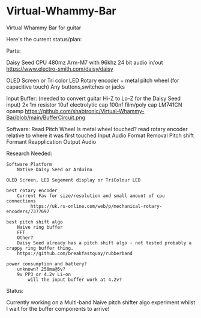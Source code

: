 # Virtual-Whammy-Bar
Virtual Whammy Bar for guitar


Here's the current status/plan:


Parts:

Daisy Seed CPU 480mz Arm-M7 with 96khz 24 bit audio in/out
https://www.electro-smith.com/daisy/daisy

OLED Screen or Tri color LED
Rotary encoder + metal pitch wheel (for capacitive touch)
Any buttons,switches or jacks

Input Buffer: (needed to convert guitar Hi-Z to Lo-Z for the Daisy Seed input)
	2x 1m resistor
	10uf electrolytic cap
	100nf film/poly cap
	LM741CN opamp
 https://github.com/shabtronic/Virtual-Whammy-Bar/blob/main/BufferCircuit.png

Software:
	Read Pitch Wheel
		Is metal wheel touched?
		read rotary encoder relative to where it was first touched
	Input Audio
		Format Removal
		Pitch shift
		Formant Reapplication
	Output Audio
	
Research Needed:
	
	Software Platform
		Native Daisy Seed or Arduino
	
	OLED Screen, LED Segement display or TriColour LED
	
	best rotary encoder
		Current Fav for size/resolution and small amount of cpu connections
			 https://uk.rs-online.com/web/p/mechanical-rotary-encoders/7377697
			 
	best pitch shift algo
		Naive ring buffer
		FFT
		Other?
		Daisy Seed already has a pitch shift algo - not tested probably a crappy ring buffer thing.
  		https://github.com/breakfastquay/rubberband
	
	power consumption and battery?
		unknown? 250ma@5v?
		9v PP3 or 4.2v Li-on
			will the input buffer work at 4.2v?


Status:
		
Currently working on a Multi-band Naive pitch shifter algo experiment whilst I wait for the buffer 
components to arrive!
